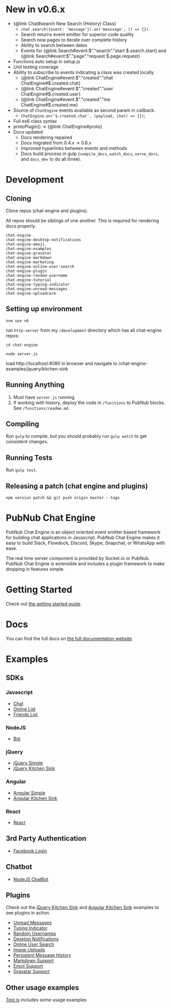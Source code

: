 # New in v0.6.x

- {@link Chat#search New Search (History) Class}
    - ```chat.search({event: 'message'}).on('messsage', () => {})```.
    - Search returns event emitter for superior code quality
    - Search now pages to iterate over complete history
    - Ability to search between dates
    - Events for {@link Search#event:$"."search"."start $.search.start} and {@link Search#event:$"."page"."request $.page.request}
- Functions auto setup in setup.js
- Unit testing coverage
- Ability to subscribe to events indicating a class was created locally
    - {@link ChatEngine#event:$"."created"."chat ChatEngine#$.created.chat}
    - {@link ChatEngine#event:$"."created"."user ChatEngine#$.created.user}
    - {@link ChatEngine#event:$"."created"."me ChatEngine#$.created.me}
- Source of ```ChatEngine``` events available as second param in callback.
    - ```ChatEngine.on('$.created.chat', (payload, chat) => {})```;
- Full es6 class syntax
- protoPlugin() -> {@link ChatEngine#proto}
- Docs updated
    - Docs rendering repaired
    - Docs migrated from 0.4.x -> 0.6.x
    - Improved hyperlinks between events and methods
    - Docs build process in gulp (```compile_docs```, ```watch_docs```, ```serve_docs```, and ```docs_dev``` to do all three).

# Development

## Cloning

Clone repos (chat-engine and plugins).

All repos should be siblings of one another. This is required for rendering docs
properly.

```
chat-engine
chat-engine-desktop-notifications
chat-engine-emoji
chat-engine-examples
chat-engine-gravatar
chat-engine-markdown
chat-engine-marketing
chat-engine-online-user-search
chat-engine-plugin
chat-engine-random-username
chat-engine-tutorial
chat-engine-typing-indicator
chat-engine-unread-messages
chat-engine-uploadcare
```

## Setting up environment

```
nvm use v6
```

run ```http-server``` from my ```/development``` directory which has all chat-engine repos:


```cd chat-engine```

```node server.js```

load http://localhost:8080 in browser and navigate to /chat-engine-examples/jquery/kitchen-sink


## Running Anything

1. Must have ```server.js``` running.
2. If working with history, deploy the code in ```/functions``` to PubNub blocks. See ```/functions/readme.md```.

## Compiling

Run ```gulp``` to compile, but you should probably run ```gulp watch``` to get consistent changes.

## Running Tests

Run ```gulp test```.

## Releasing a patch (chat engine and plugins)

```
npm version patch && git push origin master --tags
```


# PubNub Chat Engine

PubNub Chat Engine is an object oriented event emitter based framework for building chat applications in Javascript. PubNub Chat Engine makes it easy to build Slack, Flowdock, Discord, Skype, Snapchat, or WhatsApp with ease.

The real time server component is provided by Socket.io or PubNub. PubNub Chat Engine is extensible and includes a plugin framework to make dropping in features simple.

# Getting Started

Check out [the getting started guide](https://github.com/pubnub/chat-engine/tree/master/getting-started.md).

#   Docs

You can find the full docs on [the full documentation website](https://chat-engine-docs.surge.sh/docs/).

# Examples

## SDKs

### Javascript

* [Chat](https://github.com/pubnub/chat-engine-examples/blob/master/javascript/chat.html)
* [Online List](https://github.com/pubnub/chat-engine-examples/blob/master/javascript/online-list.html)
* [Friends List](https://github.com/pubnub/chat-engine-examples/blob/master/javascript/friends-list.html)

### NodeJS

* [Bot](https://github.com/pubnub/chat-engine-examples/tree/master/nodejs)

### jQuery

* [jQuery Simple](https://github.com/pubnub/chat-engine-examples/tree/master/jquery/simple)
* [jQuery Kitchen Sink](https://github.com/pubnub/chat-engine-examples/tree/master/jquery/kitchen-sink)

### Angular

* [Angular Simple](https://github.com/pubnub/chat-engine-examples/tree/master/angular/simple)
* [Angular Kitchen Sink](https://github.com/pubnub/chat-engine-examples/tree/master/angular/flowtron)

### React

* [React](https://github.com/pubnub/chat-engine-examples/tree/master/react)

## 3rd Party Authentication

* [Facebook Login](https://github.com/pubnub/chat-engine-examples/blob/master/javascript/facebook-login.html)

## Chatbot

* [NodeJS ChatBot](https://pubnub.github.io/chat-engine/examples/bot.js)

## Plugins

Check out the [jQuery Kitchen Sink](https://github.com/pubnub/chat-engine-examples/tree/master/jquery/kitchen-sink) and [Angular Kitchen Sink](https://github.com/pubnub/chat-engine-examples/tree/master/angular/flowtron) examples to see plugins in action.

- [Unread Messages](https://github.com/pubnub/chat-engine-unread-messages)
- [Typing Indicator](https://github.com/pubnub/chat-engine-typing-indicator)
- [Random Usernames](https://github.com/pubnub/chat-engine-random-username)
- [Desktop Notifications](https://github.com/pubnub/chat-engine-desktop-notifications)
- [Online User Search](https://github.com/pubnub/chat-engine-online-user-search)
- [Image Uploads](https://github.com/pubnub/chat-engine-uploadcare)
- [Persistent Message History](https://github.com/pubnub/chat-engine-history)
- [Markdown Support](https://github.com/pubnub/chat-engine-markdown)
- [Emoji Support](https://github.com/pubnub/chat-engine-emoji)
- [Gravatar Support](https://github.com/pubnub/chat-engine-gravatar)

## Other usage examples

[Test.js](test.js) includes some usage examples
